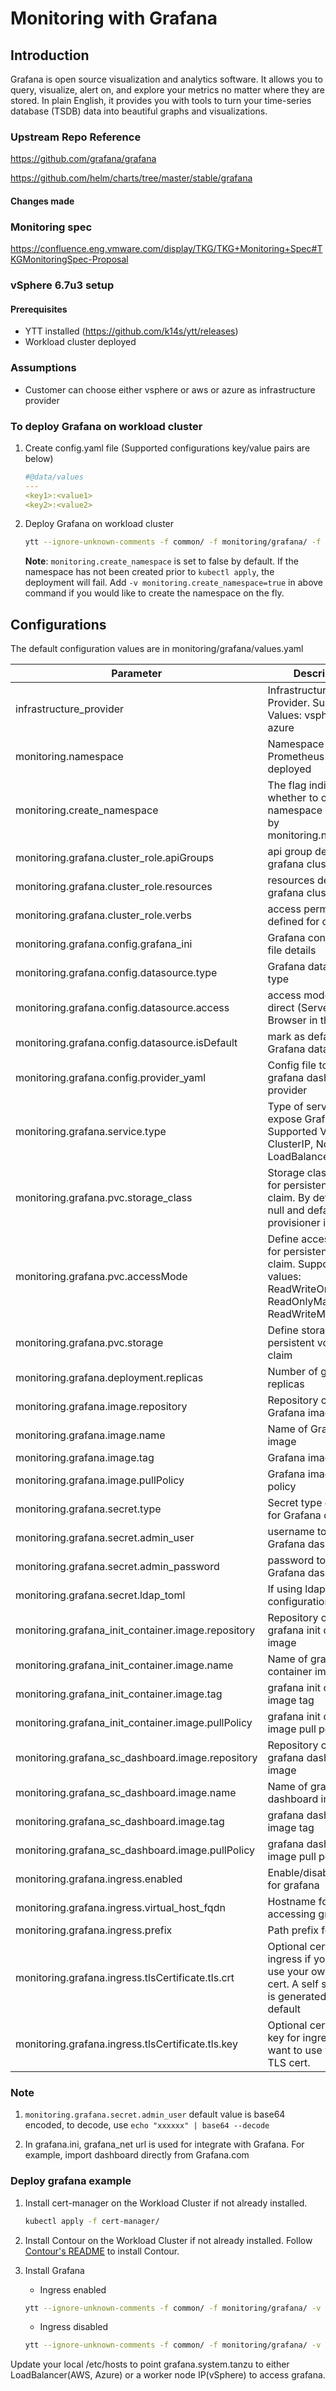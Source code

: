 # Monitoring with Grafana

## Introduction

Grafana is open source visualization and analytics software. It allows you to query, visualize, alert on, and explore your metrics no matter where they are stored. In plain English, it provides you with tools to turn your time-series database (TSDB) data into beautiful graphs and visualizations.

### Upstream Repo Reference

<https://github.com/grafana/grafana>

<https://github.com/helm/charts/tree/master/stable/grafana>

#### Changes made

### Monitoring spec

<https://confluence.eng.vmware.com/display/TKG/TKG+Monitoring+Spec#TKGMonitoringSpec-Proposal>

### vSphere 6.7u3 setup

#### Prerequisites

* YTT installed (<https://github.com/k14s/ytt/releases>)
* Workload cluster deployed

### Assumptions

* Customer can choose either vsphere or aws or azure as infrastructure provider

### To deploy Grafana on workload cluster

1. Create config.yaml file (Supported configurations key/value pairs are below)

   ```yaml
   #@data/values
   ---
   <key1>:<value1>
   <key2>:<value2>
   ```

2. Deploy Grafana on workload cluster

   ```sh
   ytt --ignore-unknown-comments -f common/ -f monitoring/grafana/ -f <config.yaml> -v monitoring.grafana.secret.admin_password="<admin_password>" -v infrastructure_provider="<infra_provider>" | kubectl apply -f-
   ```

   **Note**: `monitoring.create_namespace` is set to false by default. If the namespace has not been created prior to `kubectl apply`, the deployment will fail.
   Add `-v monitoring.create_namespace=true` in above command if you would like to create the namespace on the fly.

## Configurations

The default configuration values are in monitoring/grafana/values.yaml

| Parameter                                          | Description                                                                                                  | Type             | Default                                                  |
|----------------------------------------------------|--------------------------------------------------------------------------------------------------------------|------------------|----------------------------------------------------------|
| infrastructure_provider                            | Infrastructure Provider. Supported Values: vsphere, aws, azure                                               | string           | vsphere / aws / azure                                    |
| monitoring.namespace                               | Namespace where Prometheus will be deployed                                                                  | string           | tanzu-system-monitoring                                  |
| monitoring.create_namespace                        | The flag indicates whether to create the namespace specified by monitoring.namespace                         | boolean          | false                                                    |
| monitoring.grafana.cluster_role.apiGroups          | api group defined for grafana clusterrole                                                                    | list             | [""]                                                     |
| monitoring.grafana.cluster_role.resources          | resources defined for grafana clusterrole                                                                    | list             | ["configmaps", "secrets"]                                |
| monitoring.grafana.cluster_role.verbs              | access permission defined for clusterrole                                                                    | list             | ["get", "watch", "list"]                                 |
| monitoring.grafana.config.grafana_ini              | Grafana configuration file details                                                                           | config file      | grafana.ini                                              |
| monitoring.grafana.config.datasource.type          | Grafana datasource type                                                                                      | string           | prometheus                                               |
| monitoring.grafana.config.datasource.access        | access mode. proxy or direct (Server or Browser in the UI)                                                   | string           | proxy                                                    |
| monitoring.grafana.config.datasource.isDefault     | mark as default Grafana datasource                                                                           | boolean          | true                                                     |
| monitoring.grafana.config.provider_yaml            | Config file to define grafana dashboard provider                                                             | yaml file        | provider.yaml                                            |
| monitoring.grafana.service.type                    | Type of service to expose Grafana. Supported Values: ClusterIP, NodePort, LoadBalancer                       | string           | vSphere: NodePort, aws/azure: LoadBalancer               |
| monitoring.grafana.pvc.storage_class               | Storage class to use for persistent volume claim. By default this is null and default provisioner is used    | string           | null                                                     |
| monitoring.grafana.pvc.accessMode                  | Define access mode for persistent volume claim. Supported values: ReadWriteOnce, ReadOnlyMany, ReadWriteMany | string           | ReadWriteOnce                                            |
| monitoring.grafana.pvc.storage                     | Define storage size for persistent volume claim                                                              | string           | 2Gi                                                      |
| monitoring.grafana.deployment.replicas             | Number of grafana replicas                                                                                   | integer          | 1                                                        |
| monitoring.grafana.image.repository                | Repository containing Grafana image                                                                          | string           | registry.tkg.vmware.run/grafana                             |
| monitoring.grafana.image.name                      | Name of Grafana image                                                                                        | string           | grafana                                                  |
| monitoring.grafana.image.tag                       | Grafana image tag                                                                                            | string           | v7.0.3_vmware.1                                          |
| monitoring.grafana.image.pullPolicy                | Grafana image pull policy                                                                                    | string           | IfNotPresent                                             |
| monitoring.grafana.secret.type                     | Secret type defined for Grafana dashboard                                                                    | string           | Opaque                                                   |
| monitoring.grafana.secret.admin_user               | username to access Grafana dashboard                                                                         | string           | YWRtaW4=                                                 |
| monitoring.grafana.secret.admin_password           | password to access Grafana dashboard                                                                         | string           | null                                                     |
| monitoring.grafana.secret.ldap_toml                | If using ldap auth, ldap configuration file path                                                             | string           | ""                                                       |
| monitoring.grafana_init_container.image.repository | Repository containing grafana init container image                                                           | string           | registry.tkg.vmware.run/grafana                                                 |
| monitoring.grafana_init_container.image.name       | Name of grafana init container image                                                                         | string           | k8s-sidecar                                              |
| monitoring.grafana_init_container.image.tag        | grafana init container image tag                                                                             | string           | 0.1.99                                                   |
| monitoring.grafana_init_container.image.pullPolicy | grafana init container image pull policy                                                                     | string           | IfNotPresent                                             |                                                                    |
| monitoring.grafana_sc_dashboard.image.repository   | Repository containing grafana dashboard image                                                                | string           | registry.tkg.vmware.run/grafana                                                 |
| monitoring.grafana_sc_dashboard.image.name         | Name of grafana dashboard image                                                                              | string           | k8s-sidecar                                              |
| monitoring.grafana_sc_dashboard.image.tag          | grafana dashboard image tag                                                                                  | string           | 0.1.99                                                   |
| monitoring.grafana_sc_dashboard.image.pullPolicy   | grafana dashboard image pull policy                                                                          | string           | IfNotPresent                                             |
| monitoring.grafana.ingress.enabled                 | Enable/disable ingress for grafana                                                                           | boolean          | true                                                     |
| monitoring.grafana.ingress.virtual_host_fqdn       | Hostname for accessing grafana                                                                               | string           | grafana.system.tanzu                                     |
| monitoring.grafana.ingress.prefix                  | Path prefix for grafana                                                                                      | string           | /                                                        |
| monitoring.grafana.ingress.tlsCertificate.tls.crt  | Optional cert for ingress if you want to use your own TLS cert. A self signed cert is generated by default   | string           | Generated cert                                           |
| monitoring.grafana.ingress.tlsCertificate.tls.key  | Optional cert private key for ingress if you want to use your own TLS cert.                                  | string           | Generated cert key                                       |

### Note

1. `monitoring.grafana.secret.admin_user` default value is base64 encoded, to decode, use `echo "xxxxxx" | base64 --decode`

2. In grafana.ini, grafana_net url is used for integrate with Grafana. For example, import dashboard directly from Grafana.com

### Deploy grafana example

1. Install cert-manager on the Workload Cluster if not already installed.

    ```sh
    kubectl apply -f cert-manager/
    ```

2. Install Contour on the Workload Cluster if not already installed. Follow [Contour's README](../../ingress/contour/README.md) to install Contour.

3. Install Grafana
    * Ingress enabled

    ```sh
    ytt --ignore-unknown-comments -f common/ -f monitoring/grafana/ -v monitoring.grafana.secret.admin_password="<admin_password>" -v infrastructure_provider=vsphere | kubectl apply -f-
    ```

   * Ingress disabled

   ```sh
   ytt --ignore-unknown-comments -f common/ -f monitoring/grafana/ -v monitoring.grafana.secret.admin_password="<admin_password>" -v infrastructure_provider=vsphere monitoring.grafana.ingress.enabled=false | kubectl apply -f-
   ```

Update your local /etc/hosts to point grafana.system.tanzu to either LoadBalancer(AWS, Azure) or a worker node IP(vSphere) to access grafana.
